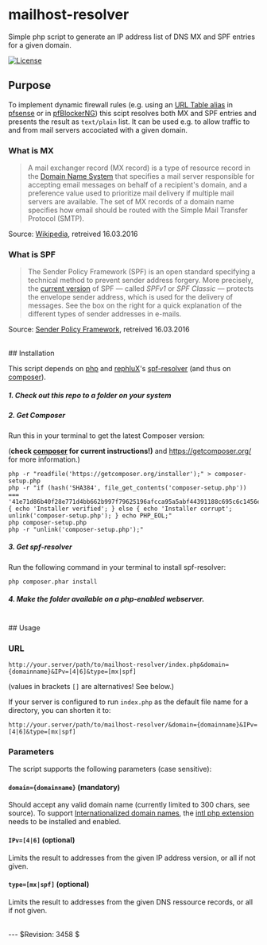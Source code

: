 # mailhost-resolver

Simple php script to generate an IP address list of DNS MX and SPF entries for a given domain.

[![License](https://poser.pugx.org/rephlux/spf-resolver/license.svg)](https://packagist.org/packages/rephlux/spf-resolver)

## Purpose

To implement dynamic firewall rules (e.g. using an [URL Table alias](https://doc.pfsense.org/index.php/Aliases#URL_Table_Aliases) in [pfsense](https://www.pfsense.org/) or in [pfBlockerNG](https://forum.pfsense.org/index.php?topic=86212.0)) this scipt resolves both MX and SPF entries and presents the result as `text/plain` list. It can be used e.g. to allow traffic to and from mail servers accociated with a given domain.

### What is MX

> A mail exchanger record (MX record) is a type of resource record in the [Domain Name System](https://en.wikipedia.org/wiki/Domain_Name_System) that specifies a mail server responsible for accepting email messages on behalf of a recipient's domain, and a preference value used to prioritize mail delivery if multiple mail servers are available. The set of MX records of a domain name specifies how email should be routed with the Simple Mail Transfer Protocol (SMTP).

Source: [Wikipedia](https://en.wikipedia.org/wiki/MX_record), retreived 16.03.2016


### What is SPF

> The Sender Policy Framework (SPF) is an open standard specifying a technical method to prevent sender address forgery. More precisely, the [current version](http://www.openspf.org/Specifications) of SPF — called _SPFv1_ or _SPF Classic_ — protects the envelope sender address, which is used for the delivery of messages. See the box on the right for a quick explanation of the different types of sender addresses in e-mails.

Source: [Sender Policy Framework](http://www.openspf.org/Introduction), retreived 16.03.2016

<br>
## Installation

This script depends on [php](http://php.net/) and [rephluX](https://github.com/rephluX)'s [spf-resolver](https://github.com/rephluX/spf-resolver) (and thus on [composer](https://getcomposer.org/download/)).

##### 1. Check out this repo to a folder on your system

##### 2. Get Composer

Run this in your terminal to get the latest Composer version:

(**check [composer](https://getcomposer.org/download/) for current instructions!)** and https://getcomposer.org/ for more information.)

```
php -r "readfile('https://getcomposer.org/installer');" > composer-setup.php
php -r "if (hash('SHA384', file_get_contents('composer-setup.php')) === '41e71d86b40f28e771d4bb662b997f79625196afcca95a5abf44391188c695c6c1456e16154c75a211d238cc3bc5cb47') { echo 'Installer verified'; } else { echo 'Installer corrupt'; unlink('composer-setup.php'); } echo PHP_EOL;"
php composer-setup.php
php -r "unlink('composer-setup.php');"
```

##### 3. Get spf-resolver

Run the following command in your terminal to install spf-resolver:

```
php composer.phar install
```

##### 4. Make the folder available on a php-enabled webserver.


<br>
## Usage

### URL

`http://your.server/path/to/mailhost-resolver/index.php&domain={domainname}&IPv=[4|6]&type=[mx|spf]`

(values in brackets `[]` are alternatives! See below.)

If your server is configured to run `index.php` as the default file name for a directory, you can shorten it to:

`http://your.server/path/to/mailhost-resolver/&domain={domainname}&IPv=[4|6]&type=[mx|spf]`

### Parameters

The script supports the following parameters (case sensitive):

#### `domain={domainname}` (mandatory)

Should accept any valid domain name (currently limited to 300 chars, see source). To support [Internationalized domain names](https://en.wikipedia.org/wiki/Internationalized_domain_name), the [intl php extension](http://php.net/manual/en/intl.installation.php) needs to be installed and enabled.

#### `IPv=[4|6]` (optional)

Limits the result to addresses from the given IP address version, or all if not given.

#### `type=[mx|spf]`  (optional)

Limits the result to addresses from the given DNS ressource records, or all if not given.


<br>
---
$Revision: 3458 $
